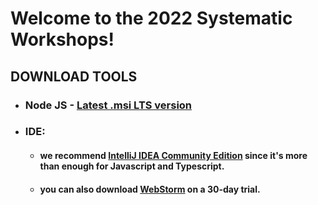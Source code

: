 # Welcome to the 2022 Systematic Workshops!

## DOWNLOAD TOOLS

- ### Node JS - [Latest .msi LTS version](https://nodejs.org/en/)
- ### IDE:
    - #### we recommend [IntelliJ IDEA Community Edition](https://www.jetbrains.com/idea/download/download-thanks.html?platform=windowsZip&code=IIC) since it's more than enough for Javascript and Typescript.
    - #### you can also download [WebStorm](https://www.jetbrains.com/webstorm/download/download-thanks.html) on a 30-day trial.
